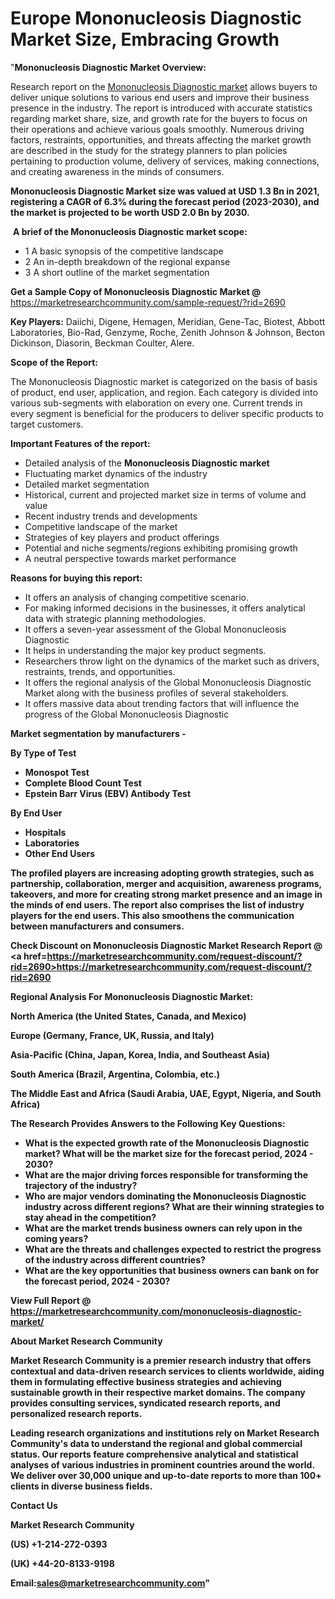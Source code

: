 # Europe Mononucleosis Diagnostic Market Size, Embracing Growth
"<strong>Mononucleosis Diagnostic Market Overview:</strong>

Research report on the <a href=https://marketresearchcommunity.com/mononucleosis-diagnostic-market/>Mononucleosis Diagnostic market</a> allows buyers to deliver unique solutions to various end users and improve their business presence in the industry. The report is introduced with accurate statistics regarding market share, size, and growth rate for the buyers to focus on their operations and achieve various goals smoothly. Numerous driving factors, restraints, opportunities, and threats affecting the market growth are described in the study for the strategy planners to plan policies pertaining to production volume, delivery of services, making connections, and creating awareness in the minds of consumers.

<strong>Mononucleosis Diagnostic Market size was valued at USD 1.3 Bn in 2021, registering a CAGR of 6.3% during the forecast period (2023-2030), and the market is projected to be worth USD 2.0 Bn by 2030.</strong>

 <Strong>A brief of the Mononucleosis Diagnostic market scope:</Strong>
<ul>
 <li>1  A basic synopsis of the competitive landscape</li>
 <li>2  An in-depth breakdown of the regional expanse</li>
 <li>3  A short outline of the market segmentation</li>
</ul>
<strong>Get a Sample Copy of Mononucleosis Diagnostic Market @ </b></strong><a href=https://marketresearchcommunity.com/sample-request/?rid=2690><u>https://marketresearchcommunity.com/sample-request/?rid=2690</u></a>

<strong>Key Players:</strong> 
Daiichi, Digene, Hemagen, Meridian, Gene-Tac, Biotest, Abbott Laboratories, Bio-Rad, Genzyme, Roche, Zenith Johnson &amp; Johnson, Becton Dickinson, Diasorin, Beckman Coulter, Alere.

<strong>Scope of the Report:</strong>

The Mononucleosis Diagnostic market is categorized on the basis of basis of product, end user, application, and region. Each category is divided into various sub-segments with elaboration on every one. Current trends in every segment is beneficial for the producers to deliver specific products to target customers.

<strong><b>Important Features of the report:</b></strong>
<ul>
  <li>Detailed analysis of the <strong><b>Mononucleosis Diagnostic </b></strong><strong><b>market</b></strong></li>
  <li>Fluctuating market dynamics of the industry</li>
  <li>Detailed market segmentation</li>
  <li>Historical, current and projected market size in terms of volume and value</li>
  <li>Recent industry trends and developments</li>
  <li>Competitive landscape of the market</li>
  <li>Strategies of key players and product offerings</li>
  <li>Potential and niche segments/regions exhibiting promising growth</li>
  <li>A neutral perspective towards market performance</li>
</ul>
<strong><b>Reasons for buying this report:</b></strong>
<ul>
  <li>It offers an analysis of changing competitive scenario.</li>
  <li>For making informed decisions in the businesses, it offers analytical data with strategic planning methodologies.</li>
  <li>It offers a seven-year assessment of the Global Mononucleosis Diagnostic</li>
  <li>It helps in understanding the major key product segments.</li>
  <li>Researchers throw light on the dynamics of the market such as drivers, restraints, trends, and opportunities.</li>
  <li>It offers the regional analysis of the Global Mononucleosis Diagnostic Market along with the business profiles of several stakeholders.</li>
  <li>It offers massive data about trending factors that will influence the progress of the Global Mononucleosis Diagnostic</li>
</ul>

<strong>Market segmentation by manufacturers -</strong>


<strong><strong>By Type of Test</strong></h4>
<ul>
 	<li>Monospot Test</li>
 	<li>Complete Blood Count Test</li>
 	<li>Epstein Barr Virus (EBV) Antibody Test</li>
</ul>
<strong><strong>By End User</strong></h4>
<ul>
 	<li>Hospitals</li>
 	<li>Laboratories</li>
 	<li>Other End Users</li>
</ul>

The profiled players are increasing adopting growth strategies, such as partnership, collaboration, merger and acquisition, awareness programs, takeovers, and more for creating strong market presence and an image in the minds of end users. The report also comprises the list of industry players for the end users. This also smoothens the communication between manufacturers and consumers.

<strong><b>Check Discount on Mononucleosis Diagnostic Market Research Report @ </b></strong><a href=https://marketresearchcommunity.com/request-discount/?rid=2690><u>https://marketresearchcommunity.com/request-discount/?rid=2690</u></a>

<strong>Regional Analysis For Mononucleosis Diagnostic Market:</strong>

<strong>North America</strong> (the United States, Canada, and Mexico)

<strong>Europe</strong> (Germany, France, UK, Russia, and Italy)

<strong>Asia-Pacific</strong> (China, Japan, Korea, India, and Southeast Asia)

<strong>South America</strong> (Brazil, Argentina, Colombia, etc.)

<strong>The Middle East and Africa</strong> (Saudi Arabia, UAE, Egypt, Nigeria, and South Africa)

<strong>The Research Provides Answers to the Following Key Questions:</strong>
<ul>
 	<li>What is the expected growth rate of the Mononucleosis Diagnostic market? What will be the market size for the forecast period, 2024 - 2030?</li>
 	<li>What are the major driving forces responsible for transforming the trajectory of the industry?</li>
 	<li>Who are major vendors dominating the Mononucleosis Diagnostic industry across different regions? What are their winning strategies to stay ahead in the competition?</li>
 	<li>What are the market trends business owners can rely upon in the coming years?</li>
 	<li>What are the threats and challenges expected to restrict the progress of the industry across different countries?</li>
 	<li>What are the key opportunities that business owners can bank on for the forecast period, 2024 - 2030?</li>
</ul>

<strong>View Full Report @</strong> <a href=https://marketresearchcommunity.com/mononucleosis-diagnostic-market/>https://marketresearchcommunity.com/mononucleosis-diagnostic-market/</a>

<strong>About Market Research Community</strong>

Market Research Community is a premier research industry that offers contextual and data-driven research services to clients worldwide, aiding them in formulating effective business strategies and achieving sustainable growth in their respective market domains. The company provides consulting services, syndicated research reports, and personalized research reports.

Leading research organizations and institutions rely on Market Research Community's data to understand the regional and global commercial status. Our reports feature comprehensive analytical and statistical analyses of various industries in prominent countries around the world. We deliver over 30,000 unique and up-to-date reports to more than 100+ clients in diverse business fields.

<strong>Contact Us</strong>

<strong>Market Research Community</strong>

(US) +1-214-272-0393

(UK) +44-20-8133-9198

<strong>Email:</strong>sales@marketresearchcommunity.com"
